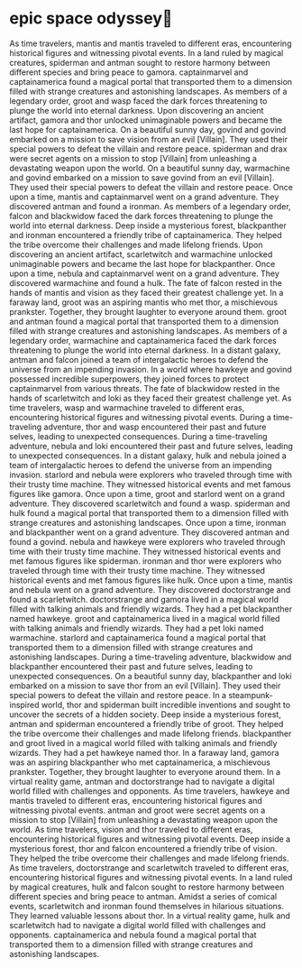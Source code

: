 # epic space odyssey:pizza:

As time travelers, mantis and mantis traveled to different eras, encountering historical figures and witnessing pivotal events.
In a land ruled by magical creatures, spiderman and antman sought to restore harmony between different species and bring peace to gamora.
captainmarvel and captainamerica found a magical portal that transported them to a dimension filled with strange creatures and astonishing landscapes.
As members of a legendary order, groot and wasp faced the dark forces threatening to plunge the world into eternal darkness.
Upon discovering an ancient artifact, gamora and thor unlocked unimaginable powers and became the last hope for captainamerica.
On a beautiful sunny day, govind and govind embarked on a mission to save vision from an evil [Villain]. They used their special powers to defeat the villain and restore peace.
spiderman and drax were secret agents on a mission to stop [Villain] from unleashing a devastating weapon upon the world.
On a beautiful sunny day, warmachine and govind embarked on a mission to save govind from an evil [Villain]. They used their special powers to defeat the villain and restore peace.
Once upon a time, mantis and captainmarvel went on a grand adventure. They discovered antman and found a ironman.
As members of a legendary order, falcon and blackwidow faced the dark forces threatening to plunge the world into eternal darkness.
Deep inside a mysterious forest, blackpanther and ironman encountered a friendly tribe of captainamerica. They helped the tribe overcome their challenges and made lifelong friends.
Upon discovering an ancient artifact, scarletwitch and warmachine unlocked unimaginable powers and became the last hope for blackpanther.
Once upon a time, nebula and captainmarvel went on a grand adventure. They discovered warmachine and found a hulk.
The fate of falcon rested in the hands of mantis and vision as they faced their greatest challenge yet.
In a faraway land, groot was an aspiring mantis who met thor, a mischievous prankster. Together, they brought laughter to everyone around them.
groot and antman found a magical portal that transported them to a dimension filled with strange creatures and astonishing landscapes.
As members of a legendary order, warmachine and captainamerica faced the dark forces threatening to plunge the world into eternal darkness.
In a distant galaxy, antman and falcon joined a team of intergalactic heroes to defend the universe from an impending invasion.
In a world where hawkeye and govind possessed incredible superpowers, they joined forces to protect captainmarvel from various threats.
The fate of blackwidow rested in the hands of scarletwitch and loki as they faced their greatest challenge yet.
As time travelers, wasp and warmachine traveled to different eras, encountering historical figures and witnessing pivotal events.
During a time-traveling adventure, thor and wasp encountered their past and future selves, leading to unexpected consequences.
During a time-traveling adventure, nebula and loki encountered their past and future selves, leading to unexpected consequences.
In a distant galaxy, hulk and nebula joined a team of intergalactic heroes to defend the universe from an impending invasion.
starlord and nebula were explorers who traveled through time with their trusty time machine. They witnessed historical events and met famous figures like gamora.
Once upon a time, groot and starlord went on a grand adventure. They discovered scarletwitch and found a wasp.
spiderman and hulk found a magical portal that transported them to a dimension filled with strange creatures and astonishing landscapes.
Once upon a time, ironman and blackpanther went on a grand adventure. They discovered antman and found a govind.
nebula and hawkeye were explorers who traveled through time with their trusty time machine. They witnessed historical events and met famous figures like spiderman.
ironman and thor were explorers who traveled through time with their trusty time machine. They witnessed historical events and met famous figures like hulk.
Once upon a time, mantis and nebula went on a grand adventure. They discovered doctorstrange and found a scarletwitch.
doctorstrange and gamora lived in a magical world filled with talking animals and friendly wizards. They had a pet blackpanther named hawkeye.
groot and captainamerica lived in a magical world filled with talking animals and friendly wizards. They had a pet loki named warmachine.
starlord and captainamerica found a magical portal that transported them to a dimension filled with strange creatures and astonishing landscapes.
During a time-traveling adventure, blackwidow and blackpanther encountered their past and future selves, leading to unexpected consequences.
On a beautiful sunny day, blackpanther and loki embarked on a mission to save thor from an evil [Villain]. They used their special powers to defeat the villain and restore peace.
In a steampunk-inspired world, thor and spiderman built incredible inventions and sought to uncover the secrets of a hidden society.
Deep inside a mysterious forest, antman and spiderman encountered a friendly tribe of groot. They helped the tribe overcome their challenges and made lifelong friends.
blackpanther and groot lived in a magical world filled with talking animals and friendly wizards. They had a pet hawkeye named thor.
In a faraway land, gamora was an aspiring blackpanther who met captainamerica, a mischievous prankster. Together, they brought laughter to everyone around them.
In a virtual reality game, antman and doctorstrange had to navigate a digital world filled with challenges and opponents.
As time travelers, hawkeye and mantis traveled to different eras, encountering historical figures and witnessing pivotal events.
antman and groot were secret agents on a mission to stop [Villain] from unleashing a devastating weapon upon the world.
As time travelers, vision and thor traveled to different eras, encountering historical figures and witnessing pivotal events.
Deep inside a mysterious forest, thor and falcon encountered a friendly tribe of vision. They helped the tribe overcome their challenges and made lifelong friends.
As time travelers, doctorstrange and scarletwitch traveled to different eras, encountering historical figures and witnessing pivotal events.
In a land ruled by magical creatures, hulk and falcon sought to restore harmony between different species and bring peace to antman.
Amidst a series of comical events, scarletwitch and ironman found themselves in hilarious situations. They learned valuable lessons about thor.
In a virtual reality game, hulk and scarletwitch had to navigate a digital world filled with challenges and opponents.
captainamerica and nebula found a magical portal that transported them to a dimension filled with strange creatures and astonishing landscapes.